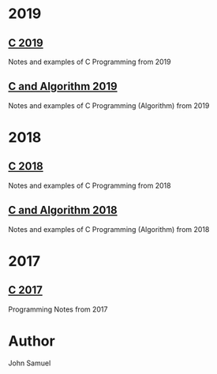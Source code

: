 # 2019
## [C 2019](2019/README.md)

Notes and examples of C Programming from 2019

## [C and Algorithm 2019](algorithmes/2019/README.md)

Notes and examples of C Programming (Algorithm) from 2019

# 2018
## [C 2018](2018/README.md)

Notes and examples of C Programming from 2018

## [C and Algorithm 2018](algorithmes/2018/README.md)

Notes and examples of C Programming (Algorithm) from 2018

# 2017
## [C 2017](2017/README.md)

Programming Notes from 2017

# Author
John Samuel
